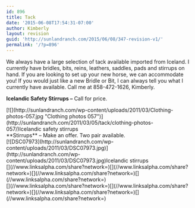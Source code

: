 ```yaml
---
id: 896
title: Tack
date: '2015-06-08T17:54:31-07:00'
author: Kimberly
layout: revision
guid: 'http://sunlandranch.com/2015/06/08/347-revision-v1/'
permalink: '/?p=896'
---
```


We always have a large selection of tack available imported from Iceland. I currently have bridles, bits, reins, leathers, saddles, pads and stirrups on hand. If you are looking to set up your new horse, we can accommodate you! If you would just like a new Bridle or Bit, I can always tell you what I currently have available. Call me at 858-472-1626, Kimberly.

**Icelandic Safety Stirrups –** Call for price.

<div class="wp-caption alignnone" id="attachment_702" style="width: 471px">[![](http://sunlandranch.com/wp-content/uploads/2011/03/Clothing-photos-057.jpg "Clothing photos 057")](http://sunlandranch.com/2011/03/05/tack/clothing-photos-057/)Icelandic safety stirrups

</div>**Stirrups** – Make an offer. Two pair available.

<div class="wp-caption alignnone" id="attachment_831" style="width: 394px">[![DSC07973](http://sunlandranch.com/wp-content/uploads/2011/03/DSC07973.jpg)](http://sunlandranch.com/wp-content/uploads/2011/03/DSC07973.jpg)Icelandic stirrups

</div><div class="linksalpha_container linksalpha_app_3" data-counters="1" data-size="regular" data-style="square" data-title="Tack" data-url="https://www.sunlandranch.com/?p=896">[](//www.linksalpha.com/share?network=)[](//www.linksalpha.com/share?network=)[](//www.linksalpha.com/share?network=)[](//www.linksalpha.com/share?network=)</div><div class="linksalpha_container linksalpha_app_7" data-position="" data-title="Tack" data-url="https://www.sunlandranch.com/?p=896">[](//www.linksalpha.com/share?network=)[](//www.linksalpha.com/share?network=)[](//www.linksalpha.com/share?network=)[](//www.linksalpha.com/share?network=)</div>